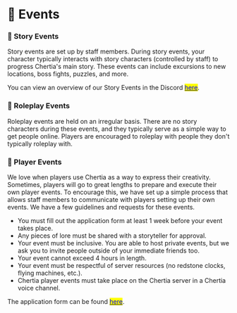 # 📅 Events

### 📖 Story Events

Story events are set up by staff members. During story events, your character typically interacts with story characters (controlled by staff) to progress Chertia's main story. These events can include excursions to new locations, boss fights, puzzles, and more.

You can view an overview of our Story Events in the Discord [<mark style="color:blue;">here</mark>](https://discord.com/channels/555458092486230058/1084542974400151664).

### 👥 Roleplay Events

Roleplay events are held on an irregular basis. There are no story characters during these events, and they typically serve as a simple way to get people online. Players are encouraged to roleplay with people they don't typically roleplay with.

### 📝 Player Events

We love when players use Chertia as a way to express their creativity. Sometimes, players will go to great lengths to prepare and execute their own player events. To encourage this, we have set up a simple process that allows staff members to communicate with players setting up their own events. We have a few guidelines and requests for these events.

* You must fill out the application form at least 1 week before your event takes place.
* Any pieces of lore must be shared with a storyteller for approval.
* Your event must be inclusive. You are able to host private events, but we ask you to invite people outside of your immediate friends too.
* Your event cannot exceed 4 hours in length.
* Your event must be respectful of server resources (no redstone clocks, flying machines, etc.).
* Chertia player events must take place on the Chertia server in a Chertia voice channel.

The application form can be found [<mark style="color:blue;">here</mark>](https://docs.google.com/forms/d/e/1FAIpQLSdea3oFnAaicApIqqnM3pHmho9RfIZpytwJ6KbUV3mnwKJXfA/viewform?usp=sf\_link).
